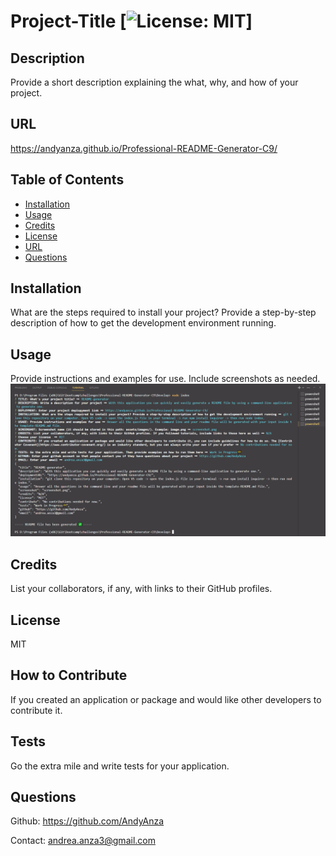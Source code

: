 
  # Project-Title [![License: MIT](https://img.shields.io/badge/License-MIT-yellow.svg)]

  ## Description
  Provide a short description explaining the what, why, and how of your project.

  ## URL
  https://andyanza.github.io/Professional-README-Generator-C9/

  ## Table of Contents

  - [Installation](#installation)
  - [Usage](#usage)
  - [Credits](#credits)
  - [License](#license)
  - [URL](#url)
  - [Questions](#Questions)

  ## Installation
  What are the steps required to install your project? Provide a step-by-step description of how to get the development environment running.

  ## Usage
  Provide instructions and examples for use. Include screenshots as needed.
  ![alt text](assets/images/screenshot.png)

  ## Credits
  List your collaborators, if any, with links to their GitHub profiles.

  ## License
  MIT

  ## How to Contribute
  If you created an application or package and would like other developers to contribute it.

  ## Tests
  Go the extra mile and write tests for your application.

  ## Questions
  Github: <https://github.com/AndyAnza> 
 
  Contact: <andrea.anza3@gmail.com>
